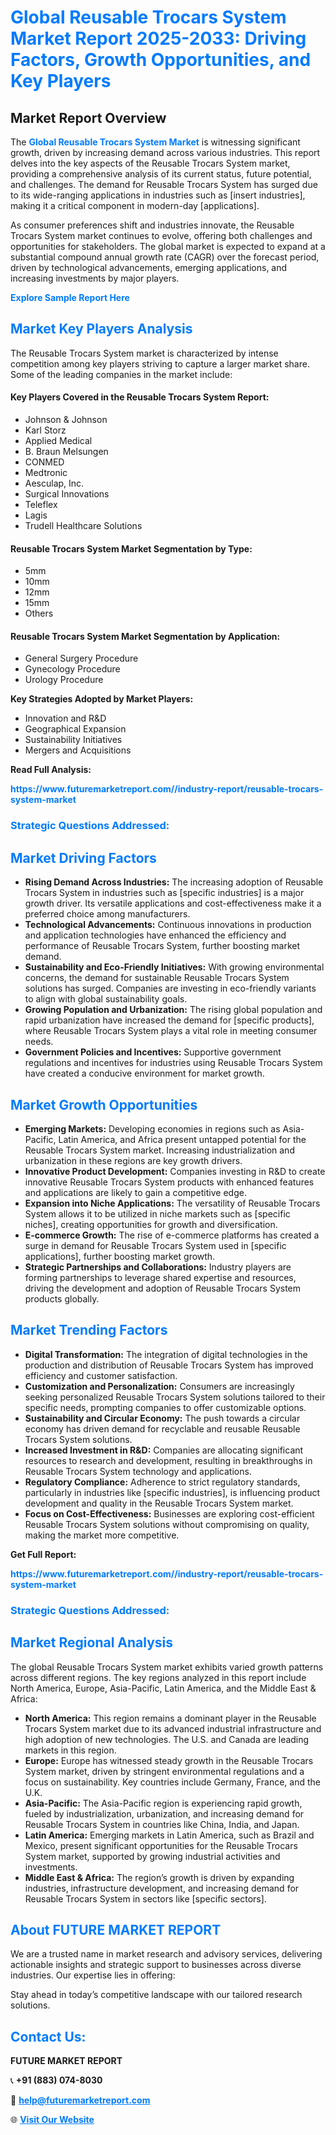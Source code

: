 <h1 style="color: #007BFF;">Global Reusable Trocars System Market Report 2025-2033: Driving Factors, Growth Opportunities, and Key Players</h1>

<section id="overview">
<h2>Market Report Overview</h2>
<p>The <a href="https://www.futuremarketreport.com//industry-report/reusable-trocars-system-market" style="color: #007BFF; text-decoration: none;"><strong>Global Reusable Trocars System Market</strong></a> is witnessing significant growth, driven by increasing demand across various industries. This report delves into the key aspects of the Reusable Trocars System market, providing a comprehensive analysis of its current status, future potential, and challenges. The demand for Reusable Trocars System has surged due to its wide-ranging applications in industries such as [insert industries], making it a critical component in modern-day [applications].</p>
<p>As consumer preferences shift and industries innovate, the Reusable Trocars System market continues to evolve, offering both challenges and opportunities for stakeholders. The global market is expected to expand at a substantial compound annual growth rate (CAGR) over the forecast period, driven by technological advancements, emerging applications, and increasing investments by major players.</p>
</section>

<section id="overview">
<p><a href="https://www.futuremarketreport.com//request-sample/reportId=79068" style="color: #007BFF; text-decoration: none;"><strong>Explore Sample Report Here</strong></a></p>
</section>

<section id="key-players">
<h2 style="color: #007BFF;">Market Key Players Analysis</h2>
<p>The Reusable Trocars System market is characterized by intense competition among key players striving to capture a larger market share. Some of the leading companies in the market include:</p>
<h4>Key Players Covered in the Reusable Trocars System Report:</h4>
<ul><li>Johnson &amp; Johnson</li><li>Karl Storz</li><li>Applied Medical</li><li>B. Braun Melsungen</li><li>CONMED</li><li>Medtronic</li><li>Aesculap, Inc.</li><li>Surgical Innovations</li><li>Teleflex</li><li>Lagis</li><li>Trudell Healthcare Solutions</li></ul>
<h4>Reusable Trocars System Market Segmentation by Type:</h4>
<ul><li>5mm</li><li>10mm</li><li>12mm</li><li>15mm</li><li>Others</li></ul>

<h4>Reusable Trocars System Market Segmentation by Application:</h4>
<ul><li>General Surgery Procedure</li><li>Gynecology Procedure</li><li>Urology Procedure</li></ul>
<p><strong>Key Strategies Adopted by Market Players:</strong></p>
<ul>
<li>Innovation and R&D</li>
<li>Geographical Expansion</li>
<li>Sustainability Initiatives</li>
<li>Mergers and Acquisitions</li>
</ul>
</section>

<section>
<p><strong>Read Full Analysis: </strong></p><a href="https://www.futuremarketreport.com//industry-report/reusable-trocars-system-market" style="color: #007BFF; text-decoration: none;"><strong>https://www.futuremarketreport.com//industry-report/reusable-trocars-system-market</strong></a>
<h3 style="color: #007BFF;">Strategic Questions Addressed:</h3>
</section>

<section id="driving-factors">
<h2 style="color: #007BFF;">Market Driving Factors</h2>
<ul>
<li><strong>Rising Demand Across Industries:</strong> The increasing adoption of Reusable Trocars System in industries such as [specific industries] is a major growth driver. Its versatile applications and cost-effectiveness make it a preferred choice among manufacturers.</li>
<li><strong>Technological Advancements:</strong> Continuous innovations in production and application technologies have enhanced the efficiency and performance of Reusable Trocars System, further boosting market demand.</li>
<li><strong>Sustainability and Eco-Friendly Initiatives:</strong> With growing environmental concerns, the demand for sustainable Reusable Trocars System solutions has surged. Companies are investing in eco-friendly variants to align with global sustainability goals.</li>
<li><strong>Growing Population and Urbanization:</strong> The rising global population and rapid urbanization have increased the demand for [specific products], where Reusable Trocars System plays a vital role in meeting consumer needs.</li>
<li><strong>Government Policies and Incentives:</strong> Supportive government regulations and incentives for industries using Reusable Trocars System have created a conducive environment for market growth.</li>
</ul>
</section>

<section id="growth-opportunities">
<h2 style="color: #007BFF;">Market Growth Opportunities</h2>
<ul>
<li><strong>Emerging Markets:</strong> Developing economies in regions such as Asia-Pacific, Latin America, and Africa present untapped potential for the Reusable Trocars System market. Increasing industrialization and urbanization in these regions are key growth drivers.</li>
<li><strong>Innovative Product Development:</strong> Companies investing in R&D to create innovative Reusable Trocars System products with enhanced features and applications are likely to gain a competitive edge.</li>
<li><strong>Expansion into Niche Applications:</strong> The versatility of Reusable Trocars System allows it to be utilized in niche markets such as [specific niches], creating opportunities for growth and diversification.</li>
<li><strong>E-commerce Growth:</strong> The rise of e-commerce platforms has created a surge in demand for Reusable Trocars System used in [specific applications], further boosting market growth.</li>
<li><strong>Strategic Partnerships and Collaborations:</strong> Industry players are forming partnerships to leverage shared expertise and resources, driving the development and adoption of Reusable Trocars System products globally.</li>
</ul>
</section>

<section id="trending-factors">
<h2 style="color: #007BFF;">Market Trending Factors</h2>
<ul>
<li><strong>Digital Transformation:</strong> The integration of digital technologies in the production and distribution of Reusable Trocars System has improved efficiency and customer satisfaction.</li>
<li><strong>Customization and Personalization:</strong> Consumers are increasingly seeking personalized Reusable Trocars System solutions tailored to their specific needs, prompting companies to offer customizable options.</li>
<li><strong>Sustainability and Circular Economy:</strong> The push towards a circular economy has driven demand for recyclable and reusable Reusable Trocars System solutions.</li>
<li><strong>Increased Investment in R&D:</strong> Companies are allocating significant resources to research and development, resulting in breakthroughs in Reusable Trocars System technology and applications.</li>
<li><strong>Regulatory Compliance:</strong> Adherence to strict regulatory standards, particularly in industries like [specific industries], is influencing product development and quality in the Reusable Trocars System market.</li>
<li><strong>Focus on Cost-Effectiveness:</strong> Businesses are exploring cost-efficient Reusable Trocars System solutions without compromising on quality, making the market more competitive.</li>
</ul>
</section>

<section>
<p><strong>Get Full Report: </strong></p><a href="https://www.futuremarketreport.com//industry-report/reusable-trocars-system-market" style="color: #007BFF; text-decoration: none;"><strong>https://www.futuremarketreport.com//industry-report/reusable-trocars-system-market</strong></a>
<h3 style="color: #007BFF;">Strategic Questions Addressed:</h3>
</section>


<section id="regional-analysis">
<h2 style="color: #007BFF;">Market Regional Analysis</h2>
<p>The global Reusable Trocars System market exhibits varied growth patterns across different regions. The key regions analyzed in this report include North America, Europe, Asia-Pacific, Latin America, and the Middle East & Africa:</p>
<ul>
<li><strong>North America:</strong> This region remains a dominant player in the Reusable Trocars System market due to its advanced industrial infrastructure and high adoption of new technologies. The U.S. and Canada are leading markets in this region.</li>
<li><strong>Europe:</strong> Europe has witnessed steady growth in the Reusable Trocars System market, driven by stringent environmental regulations and a focus on sustainability. Key countries include Germany, France, and the U.K.</li>
<li><strong>Asia-Pacific:</strong> The Asia-Pacific region is experiencing rapid growth, fueled by industrialization, urbanization, and increasing demand for Reusable Trocars System in countries like China, India, and Japan.</li>
<li><strong>Latin America:</strong> Emerging markets in Latin America, such as Brazil and Mexico, present significant opportunities for the Reusable Trocars System market, supported by growing industrial activities and investments.</li>
<li><strong>Middle East & Africa:</strong> The region’s growth is driven by expanding industries, infrastructure development, and increasing demand for Reusable Trocars System in sectors like [specific sectors].</li>
</ul>
</section>

<footer>
<h2 style="color: #007BFF;">About FUTURE MARKET REPORT</h2>
<p>We are a trusted name in market research and advisory services, delivering actionable insights and strategic support to businesses across diverse industries. Our expertise lies in offering:</p>

<p>Stay ahead in today’s competitive landscape with our tailored research solutions.</p>

<h2 style="color: #007BFF;">Contact Us:</h2>
<p><strong>FUTURE MARKET REPORT</strong></p>
<p>📞 <strong>+91 (883) 074-8030</strong></p>
<p>📧 <strong><a href="mailto:help@futuremarketreport.com" style="color: #007BFF;">help@futuremarketreport.com</a></strong></p>
<p>🌐 <strong><a href="https://www.futuremarketreport.com/" style="color: #007BFF;">Visit Our Website</a></strong></p>
</footer>